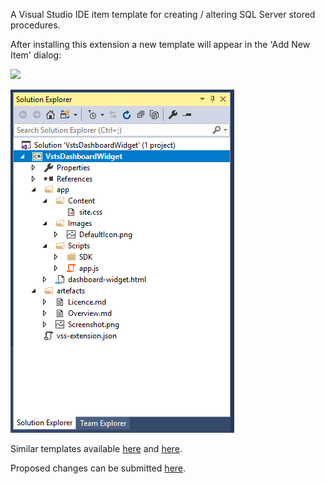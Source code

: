 <!--VSMM readme start-->

A Visual Studio IDE item template for creating / altering SQL Server stored procedures.

After installing this extension a new template will appear in the 'Add New Item' dialog:

![](https://github.com/GregTrevellick/VsixItemTemplateSqlScriptStoredProcedure/blob/master/Src/WidgetTemplate.VsixPackage/Resources/screen0.png?raw=true)

![](https://github.com/GregTrevellick/VsixItemTemplateSqlScriptStoredProcedure/blob/master/Src/ItemTemplate.VsixPackage/Resources/screen1.png?raw=true)

Similar templates available [here](https://marketplace.visualstudio.com/search?term=trevellick%20tsql&target=VS&category=All%20categories&vsVersion=&sortBy=Relevance) and [here](https://marketplace.visualstudio.com/search?term=trevellick&target=VS&category=All%20categories&vsVersion=&sortBy=Relevance).

Proposed changes can be submitted [here](https://github.com/GregTrevellick/VsixItemTemplateSqlScriptStoredProcedure/pulls).

<!--VSMM readme end-->
